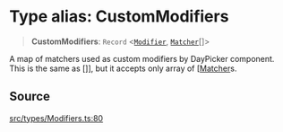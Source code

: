 # Type alias: CustomModifiers

> **CustomModifiers**: `Record` \<[`Modifier`](Modifier.md), [`Matcher`](Matcher.md)[]\>

A map of matchers used as custom modifiers by DayPicker component. This is
the same as []], but it accepts only array of [[Matcher](DayModifiers.md)s.

## Source

[src/types/Modifiers.ts:80](https://github.com/gpbl/react-day-picker/blob/9ad13dc72fff814dcf720a62f6e3b5ea38e8af6d/src/types/Modifiers.ts#L80)
